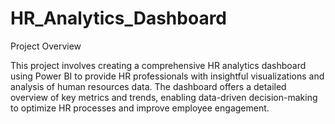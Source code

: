 # HR_Analytics_Dashboard
Project Overview

This project involves creating a comprehensive HR analytics dashboard using Power BI to provide HR professionals with insightful visualizations and analysis of human resources data. The dashboard offers a detailed overview of key metrics and trends, enabling data-driven decision-making to optimize HR processes and improve employee engagement.
 
